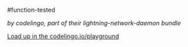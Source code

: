 #function-tested

_by codelingo, part of their lightning-network-daemon bundle_


[Load up in the codelingo.io/playground](https://codelingo.io/playground/?repo=github.com/codelingo/hub&dir=tenets/codelingo/lightning-network-daemon/function-tested&tenet=codelingo/lightning-network-daemon/function-tested)
